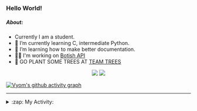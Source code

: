 ### Hello World!

##### About:
- Currently I am a student.
- 🌱 I’m currently learning C, intermediate Python.
- 🌱 I’m learning how to make better documentation.
- 👨‍💻 I'm working on [Botish API](https://github.com/Vyvy-vi/api)
- 🌱 GO PLANT SOME TREES AT [TEAM TREES](https://teamtrees.org/)

<p align="center">
  <a href="https://twitter.com/Vyvy_viM"><img target="_blank" src="https://img.shields.io/badge/twitter%20@Vyvy_viM-0D95E8?style=for-the-badge&logo=twitter&logoColor=white"/></a> 
  <a href="https://vyvy-vi.github.io/portfolio"><img target="_blank" src="https://img.shields.io/badge/-I_love_open_source-green?style=for-the-badge&logo=github&logoColor=black"/></a> 
</p>

[![Vyom's github activity graph](https://activity-graph.herokuapp.com/graph?username=Vyvy-vi)](https://github.com/ashutosh00710/github-readme-activity-graph)

---
<details>
  <summary>:zap: My Activity:</summary>
  
<!--START_SECTION:waka-->
![Code Time](http://img.shields.io/badge/Code%20Time-600%20hrs%2058%20mins-blue)

**I'm a Night 🦉** 

```text
🌞 Morning    43 commits     ██░░░░░░░░░░░░░░░░░░░░░░░   7.99% 
🌆 Daytime    138 commits    ██████░░░░░░░░░░░░░░░░░░░   25.65% 
🌃 Evening    165 commits    ███████░░░░░░░░░░░░░░░░░░   30.67% 
🌙 Night      192 commits    █████████░░░░░░░░░░░░░░░░   35.69%

```
📅 **I'm Most Productive on Sunday** 

```text
Monday       52 commits     ██░░░░░░░░░░░░░░░░░░░░░░░   9.67% 
Tuesday      98 commits     ████░░░░░░░░░░░░░░░░░░░░░   18.22% 
Wednesday    78 commits     ███░░░░░░░░░░░░░░░░░░░░░░   14.5% 
Thursday     68 commits     ███░░░░░░░░░░░░░░░░░░░░░░   12.64% 
Friday       51 commits     ██░░░░░░░░░░░░░░░░░░░░░░░   9.48% 
Saturday     60 commits     ██░░░░░░░░░░░░░░░░░░░░░░░   11.15% 
Sunday       131 commits    ██████░░░░░░░░░░░░░░░░░░░   24.35%

```


📊 **This Week I Spent My Time On** 

```text
🔥 Editors: 
Vim                      9 hrs 11 mins       ████████████░░░░░░░░░░░░░   49.24% 
Unknown Editor           6 hrs               ████████░░░░░░░░░░░░░░░░░   32.13% 
VS Code                  3 hrs 28 mins       ████░░░░░░░░░░░░░░░░░░░░░   18.63%

🐱‍💻 Projects: 
Unknown Project          6 hrs 28 mins       ████████░░░░░░░░░░░░░░░░░   34.69% 
praise_backend_js        6 hrs 15 mins       ████████░░░░░░░░░░░░░░░░░   33.53% 
Address-book-gui         2 hrs 2 mins        ██░░░░░░░░░░░░░░░░░░░░░░░   10.98% 
CSF102                   1 hr 18 mins        █░░░░░░░░░░░░░░░░░░░░░░░░   7.02% 
CSF                      1 hr 17 mins        █░░░░░░░░░░░░░░░░░░░░░░░░   6.93%

```


 Last Updated on 24/01/2022 10:12:46 UTC
<!--END_SECTION:waka-->
</details>
